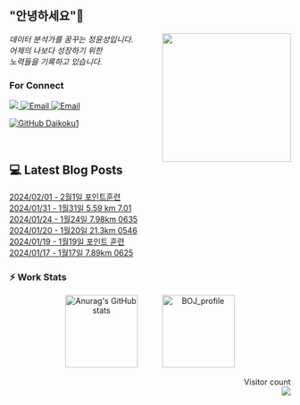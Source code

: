 
<h2> "안녕하세요"👋 </h2>
<img align='right' src="https://user-images.githubusercontent.com/50973778/144942576-b2f10b31-e628-43e4-b7da-3cc2144a5b73.gif" width="230">
<p><em> 데이터 분석가를 꿈꾸는 정윤성입니다.</br> 어제의 나보다 성장하기 위한 </br> 노력들을 기록하고 있습니다.</em></p>

### For Connect
<a href="https://blog.naver.com/jjys9047" target="_blank"><img src="https://img.shields.io/badge/-BLOG-brightgreen?style=flat-square&logo=Bloglovin&logoColor=white">
<a href="https://mail.google.com/mail/?view=cm&amp;fs=1&amp;to=jys9047@gmail.com" target="_blank"><img src="https://img.shields.io/badge/-Gmail-c14438?style=flat-square&logo=Gmail&logoColor=white" alt="Email">
<a href="mailto:jjys9047@naver.com" target="_blank"><img src="https://img.shields.io/badge/-Naver-brightgreen?style=flat-square&logo=Naver&logoColor=white" alt="Email">

[![GitHub Daikoku1](https://img.shields.io/github/followers/Daikoku1?label=follow&style=social)](https://github.com/Daikoku1)

</br>

## 💻 Latest Blog Posts
[2024/02/01 - 2월1일 포인트훈련](https://blog.naver.com/jjys9047/223341400914?fromRss=true) <br>
[2024/01/31 - 1월31일 5.59 km 7.01](https://blog.naver.com/jjys9047/223340118453?fromRss=true) <br>
[2024/01/24 - 1월24일 7.98km 0635](https://blog.naver.com/jjys9047/223332858456?fromRss=true) <br>
[2024/01/20 - 1월20일 21.3km 0546](https://blog.naver.com/jjys9047/223328477860?fromRss=true) <br>
[2024/01/19 - 1월19일 포인트 훈련](https://blog.naver.com/jjys9047/223327997301?fromRss=true) <br>
[2024/01/17 - 1월17일 7.89km 0625](https://blog.naver.com/jjys9047/223325802349?fromRss=true) <br>


### ⚡ Work Stats
<p align = 'center'>
  <img src="https://github-readme-stats.vercel.app/api?username=Daikoku1&show_icons=true&theme=midnight-purple" alt="Anurag's GitHub stats" height="130" hspace="20"/>
  <img src="http://mazassumnida.wtf/api/v2/generate_badge?boj=jys9047" alt="BOJ_profile" height="130" hspace="20"/>
</p>

<p align="right"> 
  Visitor count<br>
  <img src="https://profile-counter.glitch.me/Daikoku1/count.svg" />
</p>
